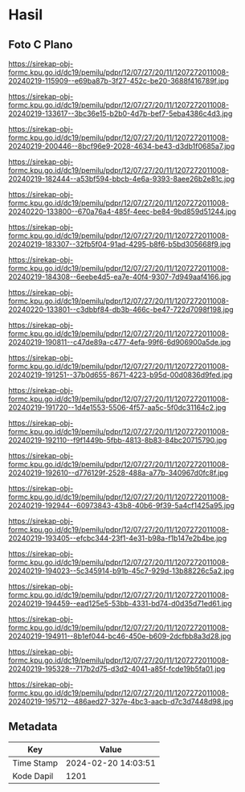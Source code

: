 # Hasil

## Foto C Plano

https://sirekap-obj-formc.kpu.go.id/dc19/pemilu/pdpr/12/07/27/20/11/1207272011008-20240219-115909--e69ba87b-3f27-452c-be20-3688f416789f.jpg

https://sirekap-obj-formc.kpu.go.id/dc19/pemilu/pdpr/12/07/27/20/11/1207272011008-20240219-133617--3bc36e15-b2b0-4d7b-bef7-5eba4386c4d3.jpg

https://sirekap-obj-formc.kpu.go.id/dc19/pemilu/pdpr/12/07/27/20/11/1207272011008-20240219-200446--8bcf96e9-2028-4634-be43-d3db1f0685a7.jpg

https://sirekap-obj-formc.kpu.go.id/dc19/pemilu/pdpr/12/07/27/20/11/1207272011008-20240219-182444--a53bf594-bbcb-4e6a-9393-8aee26b2e81c.jpg

https://sirekap-obj-formc.kpu.go.id/dc19/pemilu/pdpr/12/07/27/20/11/1207272011008-20240220-133800--670a76a4-485f-4eec-be84-9bd859d51244.jpg

https://sirekap-obj-formc.kpu.go.id/dc19/pemilu/pdpr/12/07/27/20/11/1207272011008-20240219-183307--32fb5f04-91ad-4295-b8f6-b5bd305668f9.jpg

https://sirekap-obj-formc.kpu.go.id/dc19/pemilu/pdpr/12/07/27/20/11/1207272011008-20240219-184308--6eebe4d5-ea7e-40f4-9307-7d949aaf4166.jpg

https://sirekap-obj-formc.kpu.go.id/dc19/pemilu/pdpr/12/07/27/20/11/1207272011008-20240220-133801--c3dbbf84-db3b-466c-be47-722d7098f198.jpg

https://sirekap-obj-formc.kpu.go.id/dc19/pemilu/pdpr/12/07/27/20/11/1207272011008-20240219-190811--c47de89a-c477-4efa-99f6-6d906900a5de.jpg

https://sirekap-obj-formc.kpu.go.id/dc19/pemilu/pdpr/12/07/27/20/11/1207272011008-20240219-191251--37b0d655-8671-4223-b95d-00d0836d9fed.jpg

https://sirekap-obj-formc.kpu.go.id/dc19/pemilu/pdpr/12/07/27/20/11/1207272011008-20240219-191720--1d4e1553-5506-4f57-aa5c-5f0dc31164c2.jpg

https://sirekap-obj-formc.kpu.go.id/dc19/pemilu/pdpr/12/07/27/20/11/1207272011008-20240219-192110--f9f1449b-5fbb-4813-8b83-84bc20715790.jpg

https://sirekap-obj-formc.kpu.go.id/dc19/pemilu/pdpr/12/07/27/20/11/1207272011008-20240219-192610--d776129f-2528-488a-a77b-340967d0fc8f.jpg

https://sirekap-obj-formc.kpu.go.id/dc19/pemilu/pdpr/12/07/27/20/11/1207272011008-20240219-192944--60973843-43b8-40b6-9f39-5a4cf1425a95.jpg

https://sirekap-obj-formc.kpu.go.id/dc19/pemilu/pdpr/12/07/27/20/11/1207272011008-20240219-193405--efcbc344-23f1-4e31-b98a-f1b147e2b4be.jpg

https://sirekap-obj-formc.kpu.go.id/dc19/pemilu/pdpr/12/07/27/20/11/1207272011008-20240219-194023--5c345914-b91b-45c7-929d-13b88226c5a2.jpg

https://sirekap-obj-formc.kpu.go.id/dc19/pemilu/pdpr/12/07/27/20/11/1207272011008-20240219-194459--ead125e5-53bb-4331-bd74-d0d35d71ed61.jpg

https://sirekap-obj-formc.kpu.go.id/dc19/pemilu/pdpr/12/07/27/20/11/1207272011008-20240219-194911--8b1ef044-bc46-450e-b609-2dcfbb8a3d28.jpg

https://sirekap-obj-formc.kpu.go.id/dc19/pemilu/pdpr/12/07/27/20/11/1207272011008-20240219-195328--717b2d75-d3d2-4041-a85f-fcde19b5fa01.jpg

https://sirekap-obj-formc.kpu.go.id/dc19/pemilu/pdpr/12/07/27/20/11/1207272011008-20240219-195712--486aed27-327e-4bc3-aacb-d7c3d7448d98.jpg


## Metadata

| Key        | Value               |
| ---------- | ------------------- |
| Time Stamp | 2024-02-20 14:03:51 |
| Kode Dapil | 1201                |



